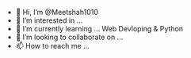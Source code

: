 - 👋 Hi, I’m @Meetshah1010
- 👀 I’m interested in ...
- 🌱 I’m currently learning ... Web Devloping & Python 
- 💞️ I’m looking to collaborate on ...
- 📫 How to reach me ... 

<!---
Meetshah1010/Meetshah1010 is a ✨ special ✨ repository because its `README.md` (this file) appears on your GitHub profile.
You can click the Preview link to take a look at your changes.
--->
